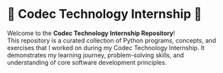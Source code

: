 # 🎯 Codec Technology Internship 🚀

Welcome to the **Codec Technology Internship Repository**!  
This repository is a curated collection of Python programs, concepts, and exercises that I worked on during my Codec Technology Internship. It demonstrates my learning journey, problem-solving skills, and understanding of core software development principles.
